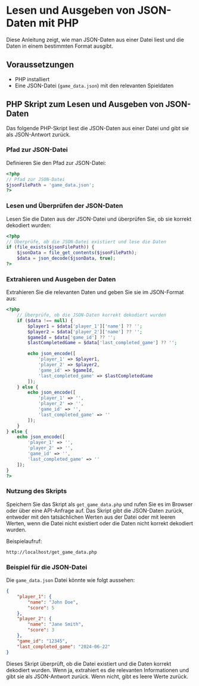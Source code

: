 # Lesen und Ausgeben von JSON-Daten mit PHP

Diese Anleitung zeigt, wie man JSON-Daten aus einer Datei liest und die Daten in einem bestimmten Format ausgibt.

## Voraussetzungen

- PHP installiert
- Eine JSON-Datei (`game_data.json`) mit den relevanten Spieldaten

## PHP Skript zum Lesen und Ausgeben von JSON-Daten

Das folgende PHP-Skript liest die JSON-Daten aus einer Datei und gibt sie als JSON-Antwort zurück.

### Pfad zur JSON-Datei

Definieren Sie den Pfad zur JSON-Datei:

```php
<?php
// Pfad zur JSON-Datei
$jsonFilePath = 'game_data.json';
?>
```

### Lesen und Überprüfen der JSON-Daten

Lesen Sie die Daten aus der JSON-Datei und überprüfen Sie, ob sie korrekt dekodiert wurden:

```php
<?php
// Überprüfe, ob die JSON-Datei existiert und lese die Daten
if (file_exists($jsonFilePath)) {
    $jsonData = file_get_contents($jsonFilePath);
    $data = json_decode($jsonData, true);
?>
```

### Extrahieren und Ausgeben der Daten

Extrahieren Sie die relevanten Daten und geben Sie sie im JSON-Format aus:

```php
<?php
    // Überprüfe, ob die JSON-Daten korrekt dekodiert wurden
    if ($data !== null) {
        $player1 = $data['player_1']['name'] ?? '';
        $player2 = $data['player_2']['name'] ?? '';
        $gameId = $data['game_id'] ?? '';
        $lastCompletedGame = $data['last_completed_game'] ?? '';

        echo json_encode([
            'player_1' => $player1,
            'player_2' => $player2,
            'game_id' => $gameId,
            'last_completed_game' => $lastCompletedGame
        ]);
    } else {
        echo json_encode([
            'player_1' => '',
            'player_2' => '',
            'game_id' => '',
            'last_completed_game' => ''
        ]);
    }
} else {
    echo json_encode([
        'player_1' => '',
        'player_2' => '',
        'game_id' => '',
        'last_completed_game' => ''
    ]);
}
?>
```

### Nutzung des Skripts

Speichern Sie das Skript als `get_game_data.php` und rufen Sie es im Browser oder über eine API-Anfrage auf. Das Skript gibt die JSON-Daten zurück, entweder mit den tatsächlichen Werten aus der Datei oder mit leeren Werten, wenn die Datei nicht existiert oder die Daten nicht korrekt dekodiert wurden.

Beispielaufruf:

```
http://localhost/get_game_data.php
```

### Beispiel für die JSON-Datei

Die `game_data.json` Datei könnte wie folgt aussehen:

```json
{
    "player_1": {
        "name": "John Doe",
        "score": 5
    },
    "player_2": {
        "name": "Jane Smith",
        "score": 3
    },
    "game_id": "12345",
    "last_completed_game": "2024-06-22"
}
```

Dieses Skript überprüft, ob die Datei existiert und die Daten korrekt dekodiert wurden. Wenn ja, extrahiert es die relevanten Informationen und gibt sie als JSON-Antwort zurück. Wenn nicht, gibt es leere Werte zurück.
